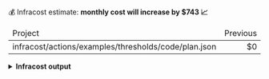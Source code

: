 
💰 Infracost estimate: **monthly cost will increase by $743 📈**
<table>
  <thead>
    <td>Project</td>
    <td>Previous</td>
    <td>New</td>
    <td>Diff</td>
  </thead>
  <tbody>
    <tr>
      <td>infracost/actions/examples/thresholds/code/plan.json</td>
      <td align="right">$0</td>
      <td align="right">$743</td>
      <td>+$743</td>
    </tr>
  </tbody>
</table>

<details>
<summary><strong>Infracost output</strong></summary>

```
Project: infracost/actions/examples/thresholds/code/plan.json

+ aws_instance.web_app
  +$743

    + Instance usage (Linux/UNIX, on-demand, m5.4xlarge)
      +$561

    + root_block_device
    
        + Storage (general purpose SSD, gp2)
          +$5.00

    + ebs_block_device[0]
    
        + Storage (provisioned IOPS SSD, io1)
          +$125
    
        + Provisioned IOPS
          +$52.00

+ aws_lambda_function.hello_world
  Monthly cost depends on usage

    + Requests
      Monthly cost depends on usage
        +$0.20 per 1M requests

    + Duration
      Monthly cost depends on usage
        +$0.0000166667 per GB-seconds

Monthly cost change for infracost/actions/examples/thresholds/code/plan.json
Amount:  +$743 ($0.00 → $743)

──────────────────────────────────
Key: ~ changed, + added, - removed

2 cloud resources were detected:
∙ 2 were estimated, 2 include usage-based costs, see https://infracost.io/usage-file
```
</details>
